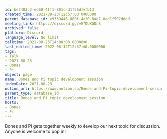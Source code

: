 ```yaml
---
id: be2403c3-ee60-4ff1-801c-d1f56dfefb13
created_time: 2021-08-23T12:57:00.0000000
parent_database_id: e9339446-880f-4ef0-8ad7-8ad1f507dded
meeting_link: https://discord.gg/vE7QUXGDnS
archived: false
platform: Discord
language_level: No limit
talktime: 2021-08-23T14:00:00.0000000
last_edited_time: 2022-06-12T12:37:00.0000000
tags:
- Talk
- 2021-08-23
- Bones
- Pi
object: page
name: Bones and Pi topic development session
indexDate: 2021-08-23
notion_url: https://www.notion.so/Bones-and-Pi-topic-development-session-be2403c3ee604ff1801cd1f56dfefb13
parent_type: database_id
title: Bones and Pi topic development session
hosts:
- Bones
- Pi
---
```


Bones and Pi gets together weekly to develop our next topic for discussion.
Anyone is welcome to pop in!










